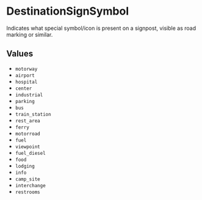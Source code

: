 # DestinationSignSymbol

Indicates what special symbol/icon is present on a signpost, visible as road
marking or similar.

## Values

- `motorway`
- `airport`
- `hospital`
- `center`
- `industrial`
- `parking`
- `bus`
- `train_station`
- `rest_area`
- `ferry`
- `motorroad`
- `fuel`
- `viewpoint`
- `fuel_diesel`
- `food`
- `lodging`
- `info`
- `camp_site`
- `interchange`
- `restrooms`
